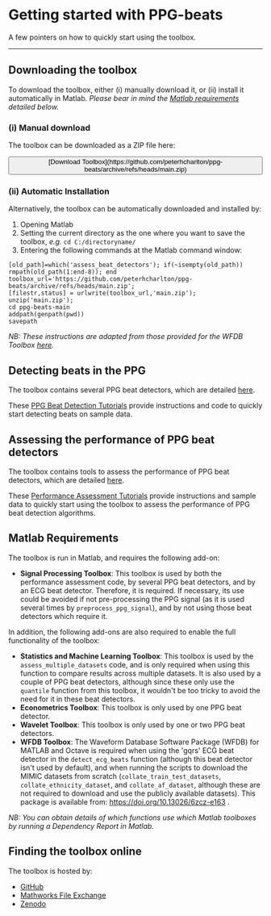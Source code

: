 # Getting started with PPG-beats

A few pointers on how to quickly start using the toolbox.

---

## Downloading the toolbox

To download the toolbox, either (i) manually download it, or (ii) install it automatically in Matlab. _Please bear in mind the [Matlab requirements](#matlab-requirements) detailed below._

### (i) Manual download

The toolbox can be downloaded as a ZIP file here:

<center>
<font size="+3">
<button type="button"> [Download Toolbox](https://github.com/peterhcharlton/ppg-beats/archive/refs/heads/main.zip) </button>
</font>
</center>

### (ii) Automatic Installation

Alternatively, the toolbox can be automatically downloaded and installed by:

1. Opening Matlab
2. Setting the current directory as the one where you want to save the toolbox, _e.g._
```cd C:/directoryname/```
3. Entering the following commands at the Matlab command window:

```
[old_path]=which('assess_beat_detectors'); if(~isempty(old_path)) rmpath(old_path(1:end-8)); end
toolbox_url='https://github.com/peterhcharlton/ppg-beats/archive/refs/heads/main.zip';
[filestr,status] = urlwrite(toolbox_url,'main.zip');
unzip('main.zip');
cd ppg-beats-main
addpath(genpath(pwd))
savepath
```
_NB: These instructions are adapted from those provided for the WFDB Toolbox [here](https://archive.physionet.org/physiotools/matlab/wfdb-app-matlab/)._

## Detecting beats in the PPG

The toolbox contains several PPG beat detectors, which are detailed [here](../../toolbox/ppg_beat_detectors/).

These [PPG Beat Detection Tutorials](../../tutorials/ppg_beat_detection/) provide instructions and code to quickly start detecting beats on sample data.

## Assessing the performance of PPG beat detectors

The toolbox contains tools to assess the performance of PPG beat detectors, which are detailed [here](../../toolbox/performance_assessment/).

These [Performance Assessment Tutorials](../../tutorials/performance_assessment/) provide instructions and sample data to quickly start using the toolbox to assess the performance of PPG beat detection algorithms.

## Matlab Requirements

The toolbox is run in Matlab, and requires the following add-on:

- **Signal Processing Toolbox**: This toolbox is used by both the performance assessment code, by several PPG beat detectors, and by an ECG beat detector. Therefore, it is required. If necessary, its use could be avoided if not pre-processing the PPG signal (as it is used several times by `preprocess_ppg_signal`), and by not using those beat detectors which require it.

In addition, the following add-ons are also required to enable the full functionality of the toolbox:

- **Statistics and Machine Learning Toolbox**: This toolbox is used by the `assess_multiple_datasets` code, and is only required when using this function to compare results across multiple datasets. It is also used by a couple of PPG beat detectors, although since these only use the `quantile` function from this toolbox, it wouldn't be too tricky to avoid the need for it in these beat detectors.
- **Econometrics Toolbox**: This toolbox is only used by one PPG beat detector.
- **Wavelet Toolbox**: This toolbox is only used by one or two PPG beat detectors.
- **WFDB Toolbox**: The Waveform Database Software Package (WFDB) for MATLAB and Octave is required when using the 'gqrs' ECG beat detector in the `detect_ecg_beats` function (although this beat detector isn't used by default), and when running the scripts to download the MIMIC datasets from scratch (`collate_train_test_datasets`, `collate_ethnicity_dataset`, and `collate_af_dataset`, although these are not required to download and use the publicly available datasets). This package is available from: https://doi.org/10.13026/6zcz-e163 .

_NB: You can obtain details of which functions use which Matlab toolboxes by running a Dependency Report in Matlab._

## Finding the toolbox online

The toolbox is hosted by:

- [GitHub](https://github.com/peterhcharlton/ppg-beats/)
- [Mathworks File Exchange](https://www.mathworks.com/matlabcentral/fileexchange/107644-ppg-beats)
- [Zenodo](https://doi.org/10.5281/zenodo.6037646)